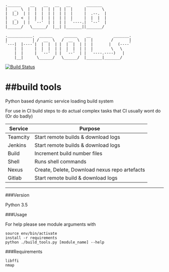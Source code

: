 
```
.______    __    __   __   __       _______
|   _  \  |  |  |  | |  | |  |     |       \
|  |_)  | |  |  |  | |  | |  |     |  .--.  |
|   _  <  |  |  |  | |  | |  |     |  |  |  |
|  |_)  | |  `--'  | |  | |  `----.|  '--'  |
|______/   \______/  |__| |_______||_______/

.___________.  ______     ______    __          _______.
|           | /  __  \   /  __  \  |  |        /       |
`---|  |----`|  |  |  | |  |  |  | |  |       |   (----`
    |  |     |  |  |  | |  |  |  | |  |        \   \
    |  |     |  `--'  | |  `--'  | |  `----.----)   |
    |__|      \______/   \______/  |_______|_______/
```  

[![Build Status](https://travis-ci.org/AlexsJones/build_tools.svg?branch=master)](https://travis-ci.org/AlexsJones/build_tools)

##build tools
===========

Python based dynamic service loading build system

For use in CI build steps to do actual complex tasks that CI usually wont do (Or do badly)

| Service | Purpose |
|---------|-----------------------------------------------|
| Teamcity| Start remote builds & download logs           |
| Jenkins | Start remote builds & download logs           |
| Build   | Increment build  number files                 |
| Shell   | Runs shell commands                           |
| Nexus   | Create, Delete, Download nexus repo artefacts |
| Gitlab  | Start remote build & download logs            |
---
###Version

Python 3.5

###Usage

For help please see module arguments with 

```
source env/bin/activate
install -r requirements
python ./build_tools.py [module_name] --help

```

###Requirements
```
libffi 
nmap
```
